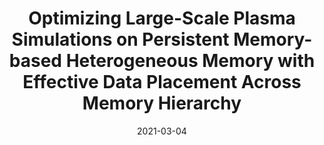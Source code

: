 ---
title: "Optimizing Large-Scale Plasma Simulations on Persistent Memory-based Heterogeneous Memory with Effective Data Placement Across Memory Hierarchy "
collection: publications
date: 2021-03-04
venue: 'International Conference on Supercomputing (<b>ICS&apos;21</b>)'
paperurl: 'http://pasalabs.org/papers/2021/ICS21_WarpX_Optane.pdf'
authors: '<u>Jie Ren</u>, Jiaolin Luo, Ivy Peng, Kai Wu, and Dong Li '
---